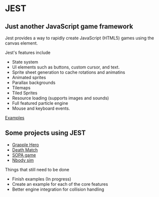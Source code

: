 JEST
====================

Just another JavaScript game framework
---------------------

Jest provides a way to rapidly create JavaScript (HTML5) games using the canvas element.

Jest's features include

-   State system
-   UI elements such as buttons, custom cursor, and text.
-   Sprite sheet generation to cache rotations and animatins
-   Animated sprites
-   Parallax backgrounds
-   Tilemaps
-   Tiled Sprites
-   Resource loading (supports images and sounds)
-   Full featured particle engine
-   Mouse and keyboard events.

[Examples](http://loktar00.github.com/jest/)

Some projects using JEST
---------------------

* [Grapple Hero](http://www.grapplehero.com)
* [Death Match](http://www.somethinghitme.com/projects/match/)
* [SOPA game](http://www.somethinghitme.com/projects/sopa/)
* [Nbody sim](http://www.somethinghitme.com/projects/neworbit/)

Things that still need to be done

-   Finish examples (In progress)
-   Create an example for each of the core features
-   Better engine integration for collision handling